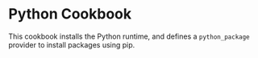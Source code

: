 # Python Cookbook

This cookbook installs the Python runtime, and defines a `python_package`
provider to install packages using pip.
